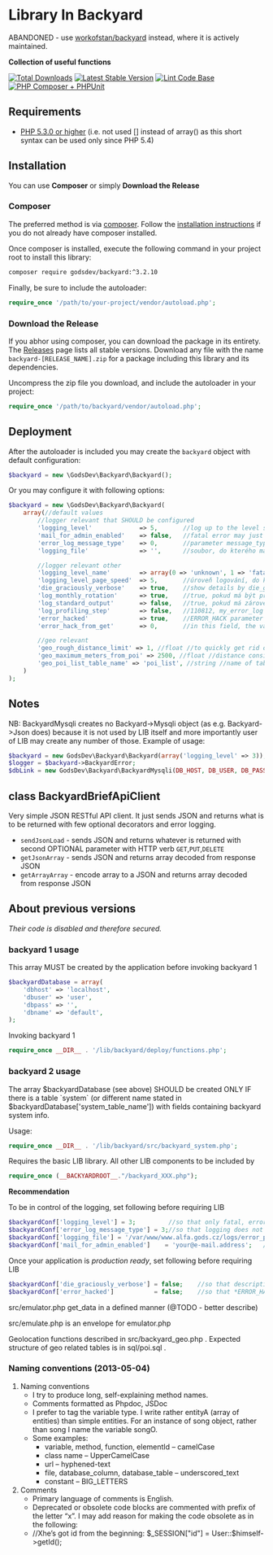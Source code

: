 # Library In Backyard

ABANDONED - use [workofstan/backyard](https://github.com/WorkOfStan/backyard) instead, where it is actively maintained.

**Collection of useful functions**

[![Total Downloads](https://img.shields.io/packagist/dt/godsdev/backyard.svg)](https://packagist.org/packages/godsdev/backyard)
[![Latest Stable Version](https://img.shields.io/packagist/v/godsdev/backyard.svg)](https://packagist.org/packages/godsdev/backyard)
[![Lint Code Base](https://github.com/GodsDev/backyard/workflows/Lint%20Code%20Base/badge.svg)](https://github.com/GodsDev/backyard/actions?query=workflow%3A%22Lint+Code+Base%22)
[![PHP Composer + PHPUnit](https://github.com/GodsDev/backyard/workflows/PHP%20Composer%20+%20PHPUnit/badge.svg)](https://github.com/GodsDev/backyard/actions?query=workflow%3A%22PHP+Composer+%2B+PHPUnit%22)

## Requirements
* [PHP 5.3.0 or higher](http://www.php.net/) (i.e. not used [] instead of array() as this short syntax can be used only since PHP 5.4)

## Installation

You can use **Composer** or simply **Download the Release**

### Composer

The preferred method is via [composer](https://getcomposer.org). Follow the
[installation instructions](https://getcomposer.org/doc/00-intro.md) if you do not already have
composer installed.

Once composer is installed, execute the following command in your project root to install this library:

```sh
composer require godsdev/backyard:^3.2.10
```

Finally, be sure to include the autoloader:

```php
require_once '/path/to/your-project/vendor/autoload.php';
```

### Download the Release

If you abhor using composer, you can download the package in its entirety. The [Releases](https://github.com/godsdev/backyard/releases) page lists all stable versions. Download any file
with the name `backyard-[RELEASE_NAME].zip` for a package including this library and its dependencies.

Uncompress the zip file you download, and include the autoloader in your project:

```php
require_once '/path/to/backyard/vendor/autoload.php';
```

## Deployment

After the autoloader is included you may create the `backyard` object with default configuration:
```php
$backyard = new \GodsDev\Backyard\Backyard();
```

Or you may configure it with following options:
```php
$backyard = new \GodsDev\Backyard\Backyard(
    array(//default values
        //logger relevant that SHOULD be configured
        'logging_level'             => 5,       //log up to the level set here, default=5 = debug//logovat az do urovne zde uvedene: 0=unknown/default_call 1=fatal 2=error 3=warning 4=info 5=debug/default_setting 6=speed  //aby se zalogovala alespoň missing db musí být logování nejníže defaultně na 1 //1 as default for writing the missing db at least to the standard ErrorLog
        'mail_for_admin_enabled'    => false,   //fatal error may just be written in log //$backyardMailForAdminEnabled = "rejthar@gods.cz";//on production, it is however recommended to set an e-mail, where to announce fatal errors
        'error_log_message_type'    => 0,       //parameter message_type http://cz2.php.net/manual/en/function.error-log.php for my_error_log; default is 0, i.e. to send message to PHP's system logger; recommended is however 3, i.e. append to the file destination set either in field $this->BackyardConf['logging_file or in table system
        'logging_file'              => '',      //soubor, do kterého má my_error_log() zapisovat

        //logger relevant other
        'logging_level_name'        => array(0 => 'unknown', 1 => 'fatal', 'error', 'warning', 'info', 'debug', 'speed'),
        'logging_level_page_speed'  => 5,       //úroveň logování, do které má být zapisována rychlost vygenerování stránky
        'die_graciously_verbose'    => true,    //show details by die_graciously() on screen (it is always in the error_log); on production it is recomended to be set to to false due security
        'log_monthly_rotation'      => true,    //true, pokud má být přípona .log.Y-m.log (výhodou je měsíční rotace); false, pokud má být jen .log (výhodou je sekvenční zápis chyb přes my_error_log a jiných PHP chyb)
        'log_standard_output'       => false,   //true, pokud má zároveň vypisovat na obrazovku; false, pokud má vypisovat jen do logu
        'log_profiling_step'        => false,   //110812, my_error_log neprofiluje rychlost //$PROFILING_STEP = 0.008;//110812, my_error_log profiluje čas mezi dvěma měřenými body vyšší než udaná hodnota sec
        'error_hacked'              => true,    //ERROR_HACK parameter is reflected
        'error_hack_from_get'       => 0,       //in this field, the value of $_GET['ERROR_HACK'] shall be set below

        //geo relevant
        'geo_rough_distance_limit' => 1, //float //to quickly get rid off too distant POIs; 1 ~ 100km
        'geo_maximum_meters_from_poi' => 2500, //float //distance considered to be overlapping with the device position // 2500 m is considered exact location due to mobile phone GPS caching
        'geo_poi_list_table_name' => 'poi_list', //string //name of table with POI coordinates
    )
);
```


## Notes

NB: BackyardMysqli creates no Backyard->Mysqli object (as e.g. Backyard->Json does) because it is not used by LIB itself and more importantly user of LIB may create any number of those.
Example of usage:

```php
$backyard = new GodsDev\Backyard\Backyard(array('logging_level' => 3));
$logger = $backyard->BackyardError;
$dbLink = new GodsDev\Backyard\BackyardMysqli(DB_HOST, DB_USER, DB_PASSWORD, DB_DATABASE, $logger);
```

## class BackyardBriefApiClient

Very simple JSON RESTful API client.
It just sends JSON and returns what is to be returned with few optional decorators and error logging.
* `sendJsonLoad` - sends JSON and returns whatever is returned with second OPTIONAL parameter with HTTP verb `GET`,`PUT`,`DELETE`
* `getJsonArray` - sends JSON and returns array decoded from response JSON
* `getArrayArray` - encode array to a JSON and returns array decoded from response JSON


## About previous versions
*Their code is disabled and therefore secured.*

### backyard 1 usage

This array MUST be created by the application before invoking backyard 1
```php
$backyardDatabase = array(
    'dbhost' => 'localhost',
    'dbuser' => 'user',
    'dbpass' => '',
    'dbname' => 'default',
);
```

Invoking backyard 1
```php
require_once __DIR__ . '/lib/backyard/deploy/functions.php';
```


### backyard 2 usage

The array $backyardDatabase (see above) SHOULD be created ONLY IF there is a table \`system\` (or different name stated in $backyardDatabase['system_table_name']) with fields containing backyard system info.

Usage:
```php
require_once __DIR__ . '/lib/backyard/src/backyard_system.php';
```
Requires the basic LIB library. All other LIB components to be included by
```php
require_once (__BACKYARDROOT__."/backyard_XXX.php");
```

**Recommendation**

To be in control of the logging, set following before requiring LIB
```php
$backyardConf['logging_level'] = 3;         //so that only fatal, error, warning are logged
$backyardConf['error_log_message_type'] = 3;//so that logging does not go to PHP system logger but to the monthly rotated file specified on the next line
$backyardConf['logging_file'] = '/var/www/www.alfa.gods.cz/logs/error_php.log';
$backyardConf['mail_for_admin_enabled']    = 'your@e-mail.address';   //fatal error are announced to this e-mail
```

Once your application is *production ready*, set following before requiring LIB
```php
$backyardConf['die_graciously_verbose'] = false;    //so that description contained within die_graciously() is not revealed on screen
$backyardConf['error_hacked']           = false;    //so that *ERROR_HACK* GET parameter is ignored (and 3rd party can't *debug* your application
```


src/emulator.php get_data in a defined manner (@TODO - better describe)

src/emulate.php is an envelope for emulator.php

Geolocation functions described in src/backyard_geo.php .
Expected structure of geo related tables is in sql/poi.sql .

### Naming conventions (2013-05-04)
1. Naming conventions
    - I try to produce long, self-explaining method names.
    - Comments formatted as Phpdoc, JSDoc
    - I prefer to tag the variable type. I write rather entityA (array of entities) than simple entities. For an instance of song object, rather than song I name the variable songO.
    - Some examples:
        - variable, method, function, elementId – camelCase
        - class name – UpperCamelCase
        - url – hyphened-text
        - file, database_column, database_table – underscored_text
        - constant – BIG_LETTERS
2. Comments
    - Primary language of comments is English.
    - Deprecated or obsolete code blocks are commented with prefix of the letter “x”. I may add reason for making the code obsolete as in the following:
    - //Xhe’s got id from the beginning: $_SESSION["id"] = User::$himself->getId();
